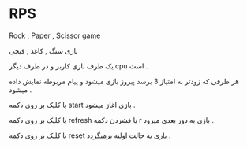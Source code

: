 # RPS
Rock , Paper , Scissor game

بازی سنگ , کاغذ , قیچی

یک طرف بازی کاربر و در طرف دیگر cpu است .

هر طرفی که زودتر به امتیاز 3 برسد پیروز بازی میشود و پیام مربوطه نمایش داده میشود .

با کلیک بر روی دکمه start بازی اغاز میشود .

با کلیک بر روی دکمه refresh یا فشردن دکمه r بازی به دور بعدی میرود .

با کلیک بر روی دکمه reset بازی به حالت اولیه برمیگردد .

